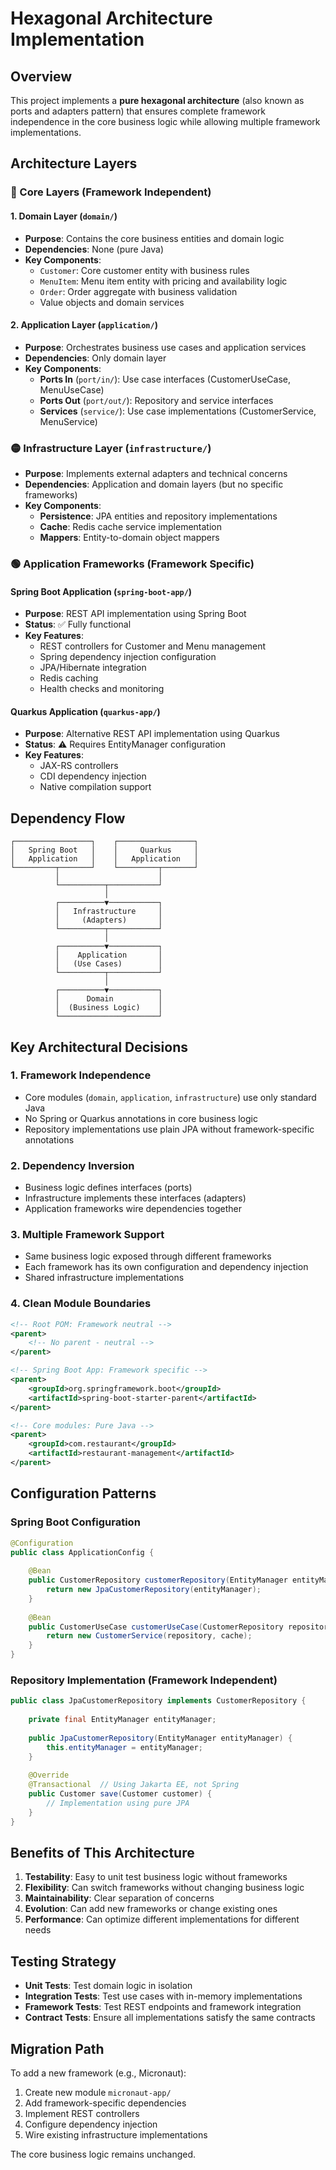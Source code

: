 # Hexagonal Architecture Implementation

## Overview

This project implements a **pure hexagonal architecture** (also known as ports and adapters pattern) that ensures complete framework independence in the core business logic while allowing multiple framework implementations.

## Architecture Layers

### 🔵 Core Layers (Framework Independent)

#### 1. Domain Layer (`domain/`)
- **Purpose**: Contains the core business entities and domain logic
- **Dependencies**: None (pure Java)
- **Key Components**:
  - `Customer`: Core customer entity with business rules
  - `MenuItem`: Menu item entity with pricing and availability logic
  - `Order`: Order aggregate with business validation
  - Value objects and domain services

#### 2. Application Layer (`application/`)
- **Purpose**: Orchestrates business use cases and application services
- **Dependencies**: Only domain layer
- **Key Components**:
  - **Ports In** (`port/in/`): Use case interfaces (CustomerUseCase, MenuUseCase)
  - **Ports Out** (`port/out/`): Repository and service interfaces
  - **Services** (`service/`): Use case implementations (CustomerService, MenuService)

### 🟡 Infrastructure Layer (`infrastructure/`)
- **Purpose**: Implements external adapters and technical concerns
- **Dependencies**: Application and domain layers (but no specific frameworks)
- **Key Components**:
  - **Persistence**: JPA entities and repository implementations
  - **Cache**: Redis cache service implementation
  - **Mappers**: Entity-to-domain object mappers

### 🟢 Application Frameworks (Framework Specific)

#### Spring Boot Application (`spring-boot-app/`)
- **Purpose**: REST API implementation using Spring Boot
- **Status**: ✅ Fully functional
- **Key Features**:
  - REST controllers for Customer and Menu management
  - Spring dependency injection configuration
  - JPA/Hibernate integration
  - Redis caching
  - Health checks and monitoring

#### Quarkus Application (`quarkus-app/`)
- **Purpose**: Alternative REST API implementation using Quarkus
- **Status**: ⚠️ Requires EntityManager configuration
- **Key Features**:
  - JAX-RS controllers
  - CDI dependency injection
  - Native compilation support

## Dependency Flow

```
┌─────────────────┐    ┌─────────────────┐
│   Spring Boot   │    │     Quarkus     │
│   Application   │    │   Application   │
└─────────┬───────┘    └─────────┬───────┘
          │                      │
          └──────────┬───────────┘
                     │
          ┌──────────▼───────────┐
          │   Infrastructure     │
          │     (Adapters)       │
          └──────────┬───────────┘
                     │
          ┌──────────▼───────────┐
          │    Application       │
          │   (Use Cases)        │
          └──────────┬───────────┘
                     │
          ┌──────────▼───────────┐
          │      Domain          │
          │  (Business Logic)    │
          └──────────────────────┘
```

## Key Architectural Decisions

### 1. Framework Independence
- Core modules (`domain`, `application`, `infrastructure`) use only standard Java
- No Spring or Quarkus annotations in core business logic
- Repository implementations use plain JPA without framework-specific annotations

### 2. Dependency Inversion
- Business logic defines interfaces (ports)
- Infrastructure implements these interfaces (adapters)
- Application frameworks wire dependencies together

### 3. Multiple Framework Support
- Same business logic exposed through different frameworks
- Each framework has its own configuration and dependency injection
- Shared infrastructure implementations

### 4. Clean Module Boundaries
```xml
<!-- Root POM: Framework neutral -->
<parent>
    <!-- No parent - neutral -->
</parent>

<!-- Spring Boot App: Framework specific -->
<parent>
    <groupId>org.springframework.boot</groupId>
    <artifactId>spring-boot-starter-parent</artifactId>
</parent>

<!-- Core modules: Pure Java -->
<parent>
    <groupId>com.restaurant</groupId>
    <artifactId>restaurant-management</artifactId>
</parent>
```

## Configuration Patterns

### Spring Boot Configuration
```java
@Configuration
public class ApplicationConfig {
    
    @Bean
    public CustomerRepository customerRepository(EntityManager entityManager) {
        return new JpaCustomerRepository(entityManager);
    }
    
    @Bean
    public CustomerUseCase customerUseCase(CustomerRepository repository, CacheService cache) {
        return new CustomerService(repository, cache);
    }
}
```

### Repository Implementation (Framework Independent)
```java
public class JpaCustomerRepository implements CustomerRepository {
    
    private final EntityManager entityManager;
    
    public JpaCustomerRepository(EntityManager entityManager) {
        this.entityManager = entityManager;
    }
    
    @Override
    @Transactional  // Using Jakarta EE, not Spring
    public Customer save(Customer customer) {
        // Implementation using pure JPA
    }
}
```

## Benefits of This Architecture

1. **Testability**: Easy to unit test business logic without frameworks
2. **Flexibility**: Can switch frameworks without changing business logic
3. **Maintainability**: Clear separation of concerns
4. **Evolution**: Can add new frameworks or change existing ones
5. **Performance**: Can optimize different implementations for different needs

## Testing Strategy

- **Unit Tests**: Test domain logic in isolation
- **Integration Tests**: Test use cases with in-memory implementations
- **Framework Tests**: Test REST endpoints and framework integration
- **Contract Tests**: Ensure all implementations satisfy the same contracts

## Migration Path

To add a new framework (e.g., Micronaut):
1. Create new module `micronaut-app/`
2. Add framework-specific dependencies
3. Implement REST controllers
4. Configure dependency injection
5. Wire existing infrastructure implementations

The core business logic remains unchanged.
